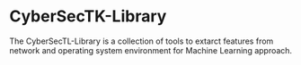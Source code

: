 # CyberSecTK-Library
The CyberSecTL-Library is a collection of tools to extarct features from network and operating system environment for Machine Learning approach.
